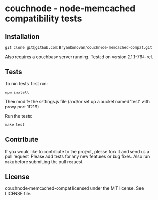 couchnode - node-memcached compatibility tests
======================

## Installation

    git clone git@github.com:BryanDonovan/couchnode-memcached-compat.git

Also requires a couchbase server running. Tested on version 2.1.1-764-rel.


## Tests

To run tests, first run:

    npm install

Then modify the settings.js file (and/or set up a bucket named 'test' with proxy port 11216).

Run the tests:

    make test

## Contribute

If you would like to contribute to the project, please fork it and send us a pull request.  Please add tests
for any new features or bug fixes.  Also run ``make`` before submitting the pull request.


## License

couchnode-memcached-compat licensed under the MIT license. See LICENSE file.
